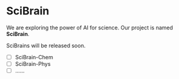 # SciBrain

We are exploring the power of AI for science. Our project is named **SciBrain**. 

SciBrains will be released soon.

- [ ] SciBrain-Chem
- [ ] SciBrain-Phys
- [ ] ......
